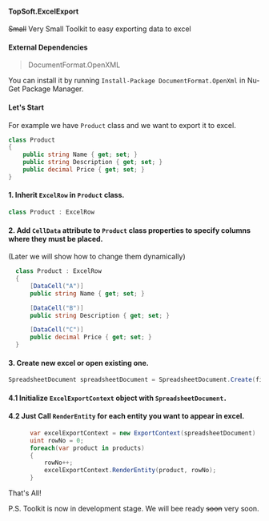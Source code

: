#### TopSoft.ExcelExport
~~Small~~ Very Small Toolkit to easy exporting data to excel

#### External Dependencies
> DocumentFormat.OpenXML

You can install it by running `Install-Package DocumentFormat.OpenXml` in Nu-Get Package Manager.

#### Let's Start

For example we have `Product` class and we want to export it to excel.

```c#
class Product
{
    public string Name { get; set; }
    public string Description { get; set; }
    public decimal Price { get; set; }
}
```
#### 1. Inherit `ExcelRow` in `Product` class.

```c#
class Product : ExcelRow
```

#### 2. Add `CellData` attribute to `Product` class properties to specify columns where they must be placed.
(Later we will show how to change them dynamically)

```c#
  class Product : ExcelRow
  {
      [DataCell("A")]
      public string Name { get; set; }

      [DataCell("B")]
      public string Description { get; set; }

      [DataCell("C")]
      public decimal Price { get; set; }
  }
```

#### 3. Create new excel or open existing one.

```c#
SpreadsheetDocument spreadsheetDocument = SpreadsheetDocument.Create(fileName, SpreadsheetDocumentType.Workbook);
```

#### 4.1 Initialize `ExcelExportContext` object with `SpreadsheetDocument.` 
#### 4.2 Just Call `RenderEntity` for each entity you want to appear in excel.

```c#
      var excelExportContext = new ExportContext(spreadsheetDocument)
      uint rowNo = 0;
      foreach(var product in products)
      {
          rowNo++;
          excelExportContext.RenderEntity(product, rowNo);
      }
```

That's All!

P.S. Toolkit is now in development stage. We will bee ready ~~soon~~ very soon.
